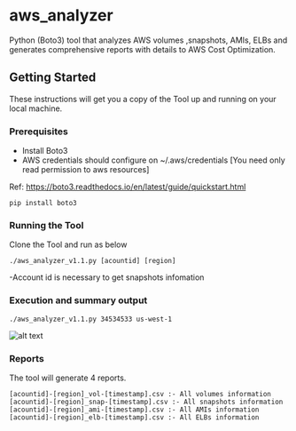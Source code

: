 # aws_analyzer
Python (Boto3) tool that analyzes AWS volumes ,snapshots, AMIs, ELBs and generates comprehensive reports with details to AWS Cost Optimization.

## Getting Started

These instructions will get you a copy of the Tool up and running on your local machine.

### Prerequisites

* Install Boto3
* AWS credentials should configure on  ~/.aws/credentials [You need only read permission to aws resources]

Ref: https://boto3.readthedocs.io/en/latest/guide/quickstart.html

```
pip install boto3
```

### Running the Tool

Clone the Tool and run as below

```
./aws_analyzer_v1.1.py [acountid] [region]
```
-Account id is necessary to get snapshots infomation

### Execution and summary output

```
./aws_analyzer_v1.1.py 34534533 us-west-1
``` 
![alt text](https://github.com/charithd/aws_analyzer/blob/master/aws-analyzer_out.png)

### Reports
The tool will generate 4 reports.

```
[acountid]-[region]_vol-[timestamp].csv :- All volumes information
[acountid]-[region]_snap-[timestamp].csv :- All snapshots information
[acountid]-[region]_ami-[timestamp].csv :- All AMIs information
[acountid]-[region]_elb-[timestamp].csv :- All ELBs information
```
